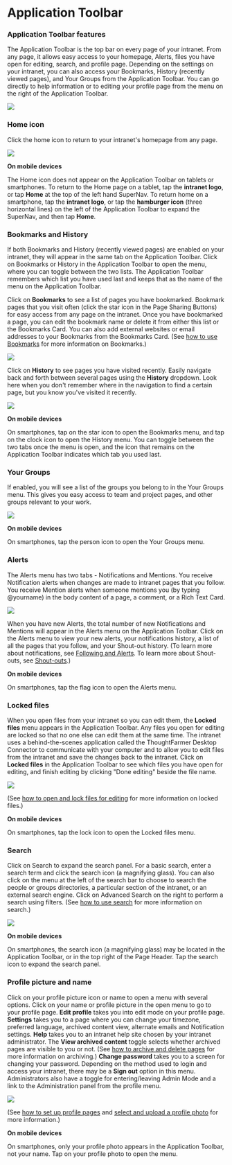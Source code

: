 # Application Toolbar

### Application Toolbar features

The Application Toolbar is the top bar on every page of your intranet. From any page, it allows easy access to your homepage, Alerts, files you have open for editing, search, and profile page. Depending on the settings on your intranet, you can also access your Bookmarks, History \(recently viewed pages\), and Your Groups from the Application Toolbar. You can go directly to help information or to editing your profile page from the menu on the right of the Application Toolbar.

![](../../.gitbook/assets/1.png)

### Home icon

Click the home icon to return to your intranet's homepage from any page.

![](../../.gitbook/assets/2.png)

**On mobile devices**

The Home icon does not appear on the Application Toolbar on tablets or smartphones. To return to the Home page on a tablet, tap the **intranet logo**, or tap **Home** at the top of the left hand SuperNav. To return home on a smartphone, tap the **intranet logo**, or tap the **hamburger icon** \(three horizontal lines\) on the left of the Application Toolbar to expand the SuperNav, and then tap **Home**.

### Bookmarks and History

If both Bookmarks and History \(recently viewed pages\) are enabled on your intranet, they will appear in the same tab on the Application Toolbar. Click on Bookmarks or History in the Application Toolbar to open the menu, where you can toggle between the two lists. The Application Toolbar remembers which list you have used last and keeps that as the name of the menu on the Application Toolbar.  
  
Click on **Bookmarks** to see a list of pages you have bookmarked. Bookmark pages that you visit often \(click the star icon in the Page Sharing Buttons\) for easy access from any page on the intranet. Once you have bookmarked a page, you can edit the bookmark name or delete it from either this list or the Bookmarks Card. You can also add external websites or email addresses to your Bookmarks from the Bookmarks Card. \(See [how to use Bookmarks](bookmarks/) for more information on Bookmarks.\)  


![](../../.gitbook/assets/3.png)

Click on **History** to see pages you have visited recently. Easily navigate back and forth between several pages using the **History** dropdown. Look here when you don't remember where in the navigation to find a certain page, but you know you've visited it recently.

![](../../.gitbook/assets/4.png)

**On mobile devices**

On smartphones, tap on the star icon to open the Bookmarks menu, and tap on the clock icon to open the History menu. You can toggle between the two tabs once the menu is open, and the icon that remains on the Application Toolbar indicates which tab you used last.

### Your Groups

If enabled, you will see a list of the groups you belong to in the Your Groups menu. This gives you easy access to team and project pages, and other groups relevant to your work.

![](../../.gitbook/assets/5%20%281%29.png)

**On mobile devices**

On smartphones, tap the person icon to open the Your Groups menu.

### Alerts

The Alerts menu has two tabs - Notifications and Mentions. You receive Notification alerts when changes are made to intranet pages that you follow. You receive Mention alerts when someone mentions you \(by typing @yourname\) in the body content of a page, a comment, or a Rich Text Card.

![](../../.gitbook/assets/6.png)

When you have new Alerts, the total number of new Notifications and Mentions will appear in the Alerts menu on the Application Toolbar. Click on the Alerts menu to view your new alerts, your notifications history, a list of all the pages that you follow, and your Shout-out history. \(To learn more about notifications, see [Following and Alerts](following-and-alerts/). To learn more about Shout-outs, see [Shout-outs](shout-outs.md).\)

**On mobile devices**

On smartphones, tap the flag icon to open the Alerts menu.

### Locked files

When you open files from your intranet so you can edit them, the **Locked files** menu appears in the Application Toolbar. Any files you open for editing are locked so that no one else can edit them at the same time. The intranet uses a behind-the-scenes application called the ThoughtFarmer Desktop Connector to communicate with your computer and to allow you to edit files from the intranet and save the changes back to the intranet. Click on **Locked files** in the Application Toolbar to see which files you have open for editing, and finish editing by clicking "Done editing" beside the file name.  


![](../../.gitbook/assets/7.png)

\(See [how to open and lock files for editing](../add-and-edit-files/open-and-lock-a-file-for-editing.md) for more information on locked files.\)

**On mobile devices**

On smartphones, tap the lock icon to open the Locked files menu.

### Search

Click on Search to expand the search panel. For a basic search, enter a search term and click the search icon \(a magnifying glass\). You can also click on the menu at the left of the search bar to choose to search the people or groups directories, a particular section of the intranet, or an external search engine. Click on Advanced Search on the right to perform a search using filters. \(See [how to use search](../search/) for more information on search.\)

![](../../.gitbook/assets/8.png)

**On mobile devices**

On smartphones, the search icon \(a magnifying glass\) may be located in the Application Toolbar, or in the top right of the Page Header. Tap the search icon to expand the search panel.

### Profile picture and name

Click on your profile picture icon or name to open a menu with several options. Click on your name or profile picture in the open menu to go to your profile page. **Edit profile** takes you into edit mode on your profile page. **Settings** takes you to a page where you can change your timezone, preferred language, archived content view, alternate emails and Notification settings. **Help** takes you to an intranet help site chosen by your intranet administrator. The **View archived content** toggle selects whether archived pages are visible to you or not. \(See [how to archive and delete pages](../edit-page-contents/archive-and-delete-pages.md) for more information on archiving.\) **Change password** takes you to a screen for changing your password. Depending on the method used to login and access your intranet, there may be a **Sign out** option in this menu. Administrators also have a toggle for entering/leaving Admin Mode and a link to the Administration panel from the profile menu.

![](../../.gitbook/assets/9.png)

\(See [how to set up profile pages](../profile-pages/) and [select and upload a profile photo](../profile-pages/add-a-profile-photo.md) for more information.\)

**On mobile devices**

On smartphones, only your profile photo appears in the Application Toolbar, not your name. Tap on your profile photo to open the menu.

